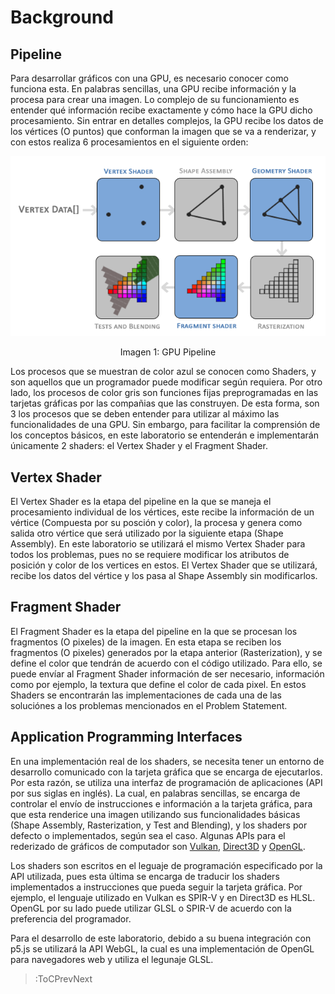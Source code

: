 # Background

## Pipeline

Para desarrollar gráficos con una GPU, es necesario conocer como funciona esta. En palabras sencillas, una GPU recibe información y la procesa para crear una imagen. Lo complejo de su funcionamiento es entender qué información recibe exactamente y cómo hace la GPU dicho procesamiento. Sin entrar en detalles complejos, la GPU recibe los datos de los vértices (O puntos) que conforman la imagen que se va a renderizar, y con estos realiza 6 procesamientos en el siguiente orden:

<p align="center">
  <img width="700" src="/docs/sketches/workshops/imaging/hardware/pipeline.png">
  <p align="center">
  Imagen 1: GPU Pipeline
  </p>
</p>

Los procesos que se muestran de color azul se conocen como Shaders, y son aquellos que un programador puede modificar según requiera. Por otro lado, los procesos de color gris son funciones fijas preprogramadas en las tarjetas gráficas por las compañias que las construyen. De esta forma, son 3 los procesos que se deben entender para utilizar al máximo las funcionalidades de una GPU. Sin embargo, para facilitar la comprensión de los conceptos básicos, en este laboratorio se entenderán e implementarán únicamente 2 shaders: el Vertex Shader y el Fragment Shader.

## Vertex Shader

El Vertex Shader es la etapa del pipeline en la que se maneja el procesamiento individual de los vértices, este recibe la información de un vértice (Compuesta por su posción y color), la procesa y genera como salida otro vértice que será utilizado por la siguiente etapa (Shape Assembly). En este laboratorio se utilizará el mismo Vertex Shader para todos los problemas, pues no se requiere modificar los atributos de posición y color de los vertices en estos. El Vertex Shader que se utilizará, recibe los datos del vértice y los pasa al Shape Assembly sin modificarlos.

## Fragment Shader

El Fragment Shader es la etapa del pipeline en la que se procesan los fragmentos (O pixeles) de la imagen. En esta etapa se reciben los fragmentos (O pixeles) generados por la etapa anterior (Rasterization), y se define el color que tendrán de acuerdo con el código utilizado. Para ello, se puede envíar al Fragment Shader información de ser necesario, información como por ejemplo, la textura que define el color de cada pixel. En estos Shaders se encontrarán las implementaciones de cada una de las soluciónes a los problemas mencionados en el Problem Statement.

## Application Programming Interfaces

En una implementación real de los shaders, se necesita tener un entorno de desarrollo comunicado con la tarjeta gráfica que se encarga de ejecutarlos. Por esta razón, se utiliza una interfaz de programación de aplicaciones (API por sus siglas en inglés). La cual, en palabras sencillas, se encarga de controlar el envío de instrucciones e información a la tarjeta gráfica, para que esta renderice una imagen utilizando sus funcionalidades básicas (Shape Assembly, Rasterization, y Test and Blending), y los shaders por defecto o implementados, según sea el caso. Algunas APIs para el rederizado de gráficos de computador son [Vulkan](https://www.vulkan.org/), [Direct3D](https://docs.microsoft.com/en-us/windows/win32/direct3dhlsl/dx-graphics-hlsl) y [OpenGL](https://www.opengl.org//).

Los shaders son escritos en el leguaje de programación especificado por la API utilizada, pues esta última se encarga de traducir los shaders implementados a instrucciones que pueda seguir la tarjeta gráfica. Por ejemplo, el lenguaje utilizado en Vulkan es SPIR-V y en Direct3D es HLSL. OpenGL por su lado puede utilizar GLSL o SPIR-V de acuerdo con la preferencia del programador.

Para el desarrollo de este laboratorio, debido a su buena integración con p5.js se utilizará la API WebGL, la cual es una implementación de OpenGL para navegadores web y utiliza el legunaje GLSL.

> :ToCPrevNext
